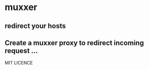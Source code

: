 # muxxer
redirect your hosts
---
Create a muxxer proxy to redirect incoming request ...
---
MIT LICENCE
